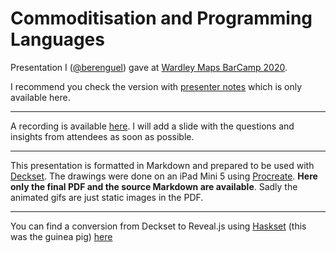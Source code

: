 # Commoditisation and Programming Languages

Presentation I ([@berenguel](https://twitter.com/berenguel)) gave at [Wardley Maps BarCamp 2020](https://www.map-camp.com/_pages/2020-07-29_Germany/).

I recommend you check the version with [presenter
notes](https://github.com/rberenguel/commoditisation-languages/raw/master/commoditisation-with-notes.pdf)
which is only available here.

---

A recording is available [here](https://www.youtube.com/watch?v=x4tnJCtpzow). I
will add a slide with the questions and insights from attendees as soon as
possible.

---

This presentation is formatted in Markdown and prepared to be used with
[Deckset](https://www.decksetapp.com/). The drawings were done on an iPad Mini 5
using [Procreate](https://procreate.art). **Here only the final PDF and the
source Markdown are available**. Sadly the animated gifs are just static images
in the PDF.

---

You can find a conversion from Deckset to Reveal.js using [Haskset](https://github.com/rberenguel/haskset) (this was the guinea pig)
[here](https://rberenguel.github.io/commoditisation-languages/commoditisation.html#/)